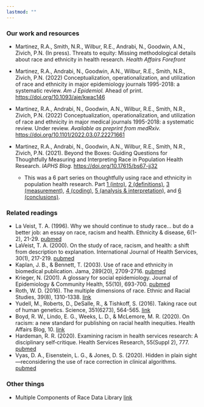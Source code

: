```yaml
---
lastmod: ""
---
```


### Our work and resources

+ Martinez, R.A., Smith, N.R., Wilbur, R.E., Andrabi, N., Goodwin, A.N., Zivich, P.N. (In press). Threats to equity: Missing methodological details about race and ethnicity in health research. *Health Affairs Forefront*

+ Martinez, R.A., Andrabi, N., Goodwin, A.N., Wilbur, R.E., Smith, N.R., Zivich, P.N. (2022) Conceptualization, operationalization, and utilization of race and ethnicity in major epidemiology journals 1995-2018: a systematic review. *Am J Epidemiol.* Ahead of print. https://doi.org/10.1093/aje/kwac146

+ Martinez, R.A., Andrabi, N., Goodwin, A.N., Wilbur, R.E., Smith, N.R., Zivich, P.N. (2022) Conceptualization, operationalization, and utilization of race and ethnicity in major medical journals 1995-2018: a systematic review. Under review. *Available as preprint from medRxiv.* https://doi.org/10.1101/2022.03.07.22271661

+ Martinez, R.A., Andrabi, N., Goodwin, A.N., Wilbur, R.E., Smith, N.R., Zivich, P.N. (2021). Beyond the Boxes: Guiding Questions for Thoughtfully Measuring and Interpreting Race in Population Health Research. *IAPHS Blog.* https://doi.org/10.17615/bs67-jj32
    + This was a 6 part series on thoughtfully using race and ethnicity in population health research. Part [1 (intro)](https://iaphs.org/beyond-the-boxes-part-1-guiding-questions-for-thoughtfully-measuring-and-interpreting-race-in-population-health-research/), [2 (definitions)](https://iaphs.org/beyond-the-boxes-part-2-defining-race-and-ethnicity/), [3 (measurement)](https://iaphs.org/beyond-the-boxes-part-3-measuring-race-and-ethnicity-to-align-with-your-research/), [4 (coding)](https://iaphs.org/beyond-the-boxes-part-4-complications-in-coding-race-and-ethnicity/), [5 (analysis & interpretation)](https://iaphs.org/beyond-the-boxes-part-5-analysis-and-interpretation-of-race-and-ethnicity/), and [6 (conclusions)](https://iaphs.org/beyond-the-boxes-part-6-final-thoughts-and-gratitude-to-our-communities/).

### Related readings

+ La Veist, T. A. (1996). Why we should continue to study race... but do a better job: an essay on race, racism and health. Ethnicity & disease, 6(1-2), 21-29. [pubmed](https://pubmed.ncbi.nlm.nih.gov/8882833/)
+ LaVeist, T. A. (2000). On the study of race, racism, and health: a shift from description to explanation. International Journal of Health Services, 30(1), 217-219. [pubmed](https://pubmed.ncbi.nlm.nih.gov/10707307/)
+ Kaplan, J. B., & Bennett, T. (2003). Use of race and ethnicity in biomedical publication. Jama, 289(20), 2709-2716. [pubmed](https://pubmed.ncbi.nlm.nih.gov/12771118/)
+ Krieger, N. (2001). A glossary for social epidemiology. Journal of Epidemiology & Community Health, 55(10), 693-700. [pubmed](https://pubmed.ncbi.nlm.nih.gov/11553651/)
+ Roth, W. D. (2016). The multiple dimensions of race. Ethnic and Racial Studies, 39(8), 1310-1338. [link](https://doi.org/10.1080/01419870.2016.1140793)
+ Yudell, M., Roberts, D., DeSalle, R., & Tishkoff, S. (2016). Taking race out of human genetics. Science, 351(6273), 564-565. [link](https://science.sciencemag.org/content/351/6273/564)
+ Boyd, R. W., Lindo, E. G., Weeks, L. D., & McLemore, M. R. (2020). On racism: a new standard for publishing on racial health inequities. Health Affairs Blog, 10. [link](https://www.healthaffairs.org/do/10.1377/hblog20200630.939347/full/)
+ Hardeman, R. R. (2020). Examining racism in health services research: A disciplinary self‐critique. Health Services Research, 55(Suppl 2), 777. [pubmed](https://pubmed.ncbi.nlm.nih.gov/32976632/)
+ Vyas, D. A., Eisenstein, L. G., & Jones, D. S. (2020). Hidden in plain sight—reconsidering the use of race correction in clinical algorithms. [pubmed](https://pubmed.ncbi.nlm.nih.gov/32853499/)


### Other things
+ Multiple Components of Race Data Library [link](https://kinder.rice.edu/research/multiple-components-race-data-library)
